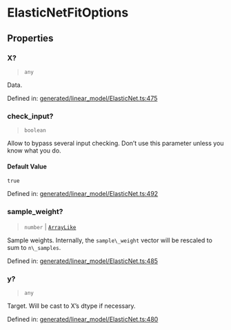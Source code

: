 # ElasticNetFitOptions

## Properties

### X?

> `any`

Data.

Defined in:  [generated/linear\_model/ElasticNet.ts:475](https://github.com/transitive-bullshit/scikit-learn-ts/blob/122b3c0/packages/sklearn/src/generated/linear_model/ElasticNet.ts#L475)

### check\_input?

> `boolean`

Allow to bypass several input checking. Don’t use this parameter unless you know what you do.

#### Default Value

`true`

Defined in:  [generated/linear\_model/ElasticNet.ts:492](https://github.com/transitive-bullshit/scikit-learn-ts/blob/122b3c0/packages/sklearn/src/generated/linear_model/ElasticNet.ts#L492)

### sample\_weight?

> `number` \| [`ArrayLike`](../types/ArrayLike.md)

Sample weights. Internally, the `sample\_weight` vector will be rescaled to sum to `n\_samples`.

Defined in:  [generated/linear\_model/ElasticNet.ts:485](https://github.com/transitive-bullshit/scikit-learn-ts/blob/122b3c0/packages/sklearn/src/generated/linear_model/ElasticNet.ts#L485)

### y?

> `any`

Target. Will be cast to X’s dtype if necessary.

Defined in:  [generated/linear\_model/ElasticNet.ts:480](https://github.com/transitive-bullshit/scikit-learn-ts/blob/122b3c0/packages/sklearn/src/generated/linear_model/ElasticNet.ts#L480)
